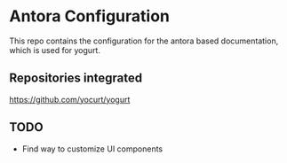 # Antora Configuration

This repo contains the configuration for the antora based documentation, which is used for yogurt.

## Repositories integrated

https://github.com/yocurt/yogurt

## TODO

- Find way to customize UI components
